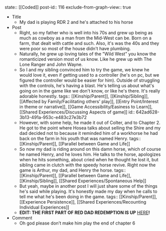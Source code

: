 state:: [[Coded]]
post-id:: 116
exclude-from-graph-view:: true

- Title
  - My dad is playing RDR 2 and he's attached to his horse
- Post
  - Right, so my father who is well into his 70s and grew up being as much as cowboy as a man from the Mid-West can be. Born on a farm, that dealt with cattle and such. Also, it's was the 40s and they were poor so most of the house didn't have plumbing.
  - Naturally, he grew up loving tales of the "Wild West" you know the romanticized version most of us know. Like he grew up with The Lone Ranger and John Wayne.
  - So I and my sibling convinced him to try the game, we knew he would love it, even if getting used to a controller (he's on pc, but we figured the controller would be easier for him). Outside of struggling with the controls, he's having a blast. He's telling us about what's going on in the game like we don't know, or like he's there. It's really adorable honestly.
    tags:: [[Kinship/Parent]], [[Kinship/Sibling]], [[Affected by Family/Facilitating others' play]], [[Entry Point/Interest in theme or narrative]], [[Game Accessibility/Easiness to Learn]], [[Shared Experiences/Discussing Aspects of game]]
    id:: 642ad628-3b13-491a-953c-e483c27e3b72
  - However, with some help, he made it out of Colter, and to Chapter 2. He got to the point where Hosea talks about selling the Shire and my dad decided not to because it reminded him of a workhorse he had back on the farm in his youth that was named Henry.
    tags:: [[Kinship/Parent]], [[Parallel between Game and Life]]
  - So now my dad is riding around on this damn horse, which of course he named Henry, and he loves him. He talks to the horse, apologizes when he hits something, about cried when he thought he lost it, but sibling came in clutch with the speedy horse revive. Right now the game is Arthur, my dad, and Henry the horse.
    tags:: [[Kinship/Parent]], [[Parallel between Game and Life]], [[Kinship/Sibling]], [[Shared Experiences/Spontaneous Help]]
  - But yeah, maybe in another post I will just share some of the things he's said while playing. It's honestly made my day when he calls to tell me what he's been doing in the game.
    tags:: [[Kinship/Parent]], [[Experience Persistence]], [[Shared Experiences/Recounting Individual Experiences]]
  - **EDIT: THE FIRST PART OF RED DAD REDEMPTION IS UP** [HERE](https://www.reddit.com/r/reddeadredemption/comments/rkusn1/red_dad_redemption_saga_pt1/)**!**
- Comment
  - Oh god please don’t make him play the end of chapter 6
